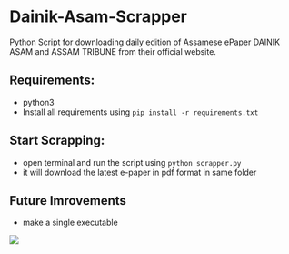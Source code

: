 # Dainik-Asam-Scrapper
Python Script for downloading daily edition of Assamese ePaper DAINIK ASAM and ASSAM TRIBUNE from their official website.


## Requirements:
- python3
- Install all requirements using `pip install -r requirements.txt`

## Start Scrapping:
- open terminal and run the script using `python scrapper.py`
- it will download the latest e-paper in pdf format in same folder


## Future Imrovements
- make a single executable

![​](https://telegra.ph/file/cd4c2cfb0f1c070a8bd05.png)
